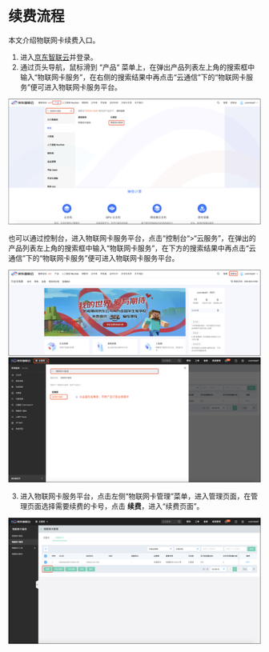 
# 续费流程

本文介绍物联网卡续费入口。

1. 进入[京东智联云](https://console.jdcloud.com/overview)并登录。
2. 通过页头导航，鼠标滑到 “产品“ 菜单上，在弹出产品列表左上角的搜索框中输入“物联网卡服务”，在右侧的搜索结果中再点击“云通信”下的“物联网卡服务”便可进入物联网卡服务平台。

![物联网卡服务 控制台](../../../../image/Query-Card-Service/console-renewal-0.png)

也可以通过控制台，进入物联网卡服务平台，点击“控制台“>“云服务”，在弹出的产品列表左上角的搜索框中输入“物联网卡服务”，在下方的搜索结果中再点击“云通信”下的“物联网卡服务”便可进入物联网卡服务平台。


![物联网卡服务 控制台](../../../../image/Query-Card-Service/console-renewal-1.png)
![物联网卡服务 控制台](../../../../image/Query-Card-Service/console-renewal-2.png)

3. 进入物联网卡服务平台，点击左侧“物联网卡管理”菜单，进入管理页面，在管理页面选择需要续费的卡号，点击 **续费**，进入“续费页面”。

![物联网卡服务 卡管理](../../../../image/Query-Card-Service/renewal.png)
